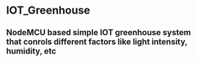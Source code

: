 # IOT_Greenhouse

## NodeMCU based simple IOT greenhouse system that conrols different factors like light intensity, humidity, etc
